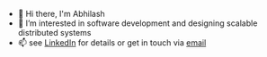 - 👋 Hi there, I'm Abhilash
- 👀 I’m interested in software development and designing scalable distributed systems
- 📫 see [LinkedIn](https://www.linkedin.com/in/abhilash-42262ab8/) for details or get in touch via [email](mailto:abhilash28.abhi@gmail.com)
